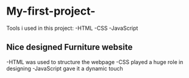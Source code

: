 # My-first-project-

 Tools i used in this project:
-HTML
-CSS
-JavaScript

## Nice designed Furniture website
 -HTML was used to structure the webpage
 -CSS played a huge role in designing 
 -JavaScript gave it a dynamic touch

